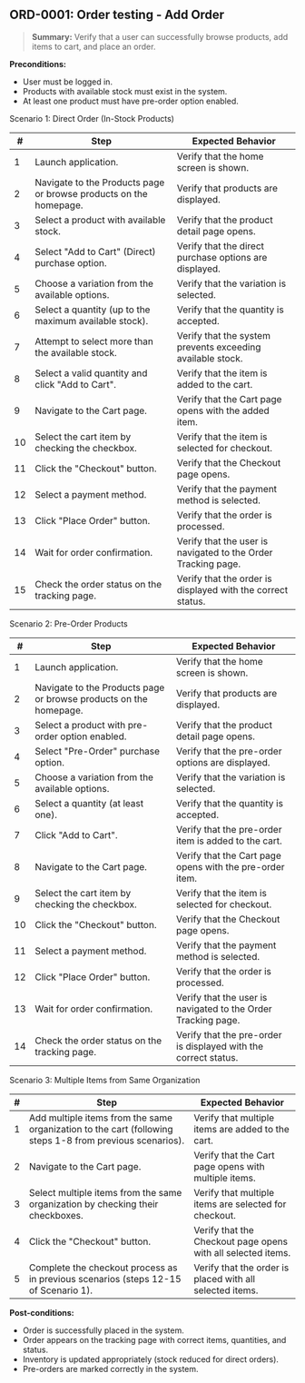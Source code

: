 ## **ORD-0001:** Order testing - Add Order

> **Summary:** Verify that a user can successfully browse products, add items to cart, and place an order.

**Preconditions:**

- User must be logged in.
- Products with available stock must exist in the system.
- At least one product must have pre-order option enabled.

Scenario 1: Direct Order (In-Stock Products)

| #   | Step                                                              | Expected Behavior                                             |
| --- | ----------------------------------------------------------------- | ------------------------------------------------------------- |
| 1   | Launch application.                                               | Verify that the home screen is shown.                         |
| 2   | Navigate to the Products page or browse products on the homepage. | Verify that products are displayed.                           |
| 3   | Select a product with available stock.                            | Verify that the product detail page opens.                    |
| 4   | Select "Add to Cart" (Direct) purchase option.                    | Verify that the direct purchase options are displayed.        |
| 5   | Choose a variation from the available options.                    | Verify that the variation is selected.                        |
| 6   | Select a quantity (up to the maximum available stock).            | Verify that the quantity is accepted.                         |
| 7   | Attempt to select more than the available stock.                  | Verify that the system prevents exceeding available stock.    |
| 8   | Select a valid quantity and click "Add to Cart".                  | Verify that the item is added to the cart.                    |
| 9   | Navigate to the Cart page.                                        | Verify that the Cart page opens with the added item.          |
| 10  | Select the cart item by checking the checkbox.                    | Verify that the item is selected for checkout.                |
| 11  | Click the "Checkout" button.                                      | Verify that the Checkout page opens.                          |
| 12  | Select a payment method.                                          | Verify that the payment method is selected.                   |
| 13  | Click "Place Order" button.                                       | Verify that the order is processed.                           |
| 14  | Wait for order confirmation.                                      | Verify that the user is navigated to the Order Tracking page. |
| 15  | Check the order status on the tracking page.                      | Verify that the order is displayed with the correct status.   |

Scenario 2: Pre-Order Products

| #   | Step                                                              | Expected Behavior                                               |
| --- | ----------------------------------------------------------------- | --------------------------------------------------------------- |
| 1   | Launch application.                                               | Verify that the home screen is shown.                           |
| 2   | Navigate to the Products page or browse products on the homepage. | Verify that products are displayed.                             |
| 3   | Select a product with pre-order option enabled.                   | Verify that the product detail page opens.                      |
| 4   | Select "Pre-Order" purchase option.                               | Verify that the pre-order options are displayed.                |
| 5   | Choose a variation from the available options.                    | Verify that the variation is selected.                          |
| 6   | Select a quantity (at least one).                                 | Verify that the quantity is accepted.                           |
| 7   | Click "Add to Cart".                                              | Verify that the pre-order item is added to the cart.            |
| 8   | Navigate to the Cart page.                                        | Verify that the Cart page opens with the pre-order item.        |
| 9   | Select the cart item by checking the checkbox.                    | Verify that the item is selected for checkout.                  |
| 10  | Click the "Checkout" button.                                      | Verify that the Checkout page opens.                            |
| 11  | Select a payment method.                                          | Verify that the payment method is selected.                     |
| 12  | Click "Place Order" button.                                       | Verify that the order is processed.                             |
| 13  | Wait for order confirmation.                                      | Verify that the user is navigated to the Order Tracking page.   |
| 14  | Check the order status on the tracking page.                      | Verify that the pre-order is displayed with the correct status. |

Scenario 3: Multiple Items from Same Organization

| #   | Step                                                                                                     | Expected Behavior                                            |
| --- | -------------------------------------------------------------------------------------------------------- | ------------------------------------------------------------ |
| 1   | Add multiple items from the same organization to the cart (following steps 1-8 from previous scenarios). | Verify that multiple items are added to the cart.            |
| 2   | Navigate to the Cart page.                                                                               | Verify that the Cart page opens with multiple items.         |
| 3   | Select multiple items from the same organization by checking their checkboxes.                           | Verify that multiple items are selected for checkout.        |
| 4   | Click the "Checkout" button.                                                                             | Verify that the Checkout page opens with all selected items. |
| 5   | Complete the checkout process as in previous scenarios (steps 12-15 of Scenario 1).                      | Verify that the order is placed with all selected items.     |

**Post-conditions:**

- Order is successfully placed in the system.
- Order appears on the tracking page with correct items, quantities, and status.
- Inventory is updated appropriately (stock reduced for direct orders).
- Pre-orders are marked correctly in the system.
